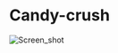 # Candy-crush
![Screen_shot](https://github.com/user-attachments/assets/84c6e834-f9ec-49eb-9fd0-f912dd8a9fb0)
